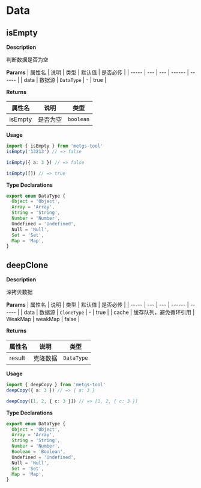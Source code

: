 # Data
## isEmpty
**Description**

判断数据是否为空

**Params**
| 属性名 | 说明 | 类型 | 默认值 | 是否必传 |
| ----- | --- | --- | ------ | ------ |
| data | 数据源 | `DataType` | - | true |

**Returns**

| 属性名 | 说明 | 类型 |
| ----- | --- | --- |
| isEmpty | 是否为空 | `boolean` |

**Usage**
```ts
import { isEmpty } from 'metgs-tool'
isEmpty('13213') // => false

isEmpty({ a: 3 }) // => false

isEmpty([]) // => true
```

**Type Declarations**

```ts
export enum DataType {
  Object = 'Object',
  Array = 'Array',
  String = 'String',
  Number = 'Number',
  Undefined = 'Undefined',
  Null = 'Null',
  Set = 'Set',
  Map = 'Map',
}
```

## deepClone
**Description**

深拷贝数据

**Params**
| 属性名 | 说明 | 类型 | 默认值 | 是否必传 |
| ----- | --- | --- | ------ | ------ |
| data | 数据源 | `CloneType` | - | true |
| cache | 缓存队列，避免循环引用 | WeakMap | weakMap | false |

**Returns**

| 属性名 | 说明 | 类型 |
| ----- | --- | --- |
| result | 克隆数据 | `DataType` |

**Usage**
```ts
import { deepCopy } from 'metgs-tool'
deepCopy({ a: 3 }) // => { a: 3 }

deepCopy([1, 2, { c: 3 }]) // => [1, 2, { c: 3 }]
```

**Type Declarations**

```ts
export enum DataType {
  Object = 'Object',
  Array = 'Array',
  String = 'String',
  Number = 'Number',
  Boolean = 'Boolean',
  Undefined = 'Undefined',
  Null = 'Null',
  Set = 'Set',
  Map = 'Map',
}
```